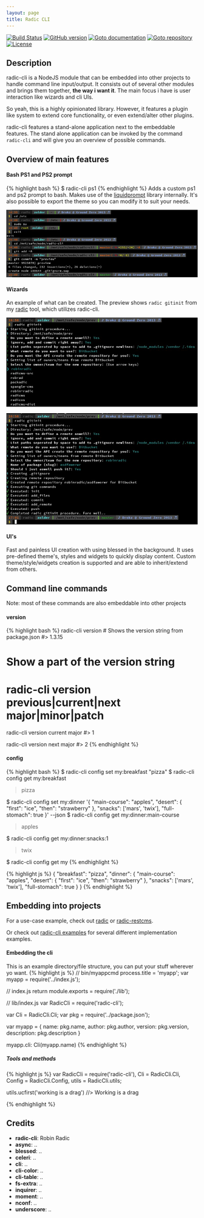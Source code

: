 ```yaml
---
layout: page
title: Radic CLI
---
```

[![Build Status](https://secure.travis-ci.org/RobinRadic/radic-cli.svg?branch=master)](https://travis-ci.org/RobinRadic/radic-cli)
[![GitHub version](https://badge.fury.io/gh/robinradic%2Fradic-cli.svg)](http://badge.fury.io/gh/robinradic%2Fradic-cli)
[![Goto documentation](http://img.shields.io/badge/goto-documentation-orange.svg)](http://robinradic.github.io/radic-cli)
[![Goto repository](http://img.shields.io/badge/goto-repository-orange.svg)](https://github.com/robinradic/radic-cli)
[![License](http://img.shields.io/badge/license-MIT-blue.svg)](http://radic.mit-license.org)

## Description
radic-cli is a NodeJS module that can be embedded into other projects to handle command line input/output. 
It consists out of several other modules and brings them together, **the way i want it**. The main focus i have is user interaction like wizards and cli UIs. 

So yeah, this is a highly opinionated library. However, it features a plugin like system to extend core functionality, or even extend/alter other plugins.

radic-cli features a stand-alone application next to the embeddable features. The stand alone application can be invoked by the command `radic-cli` and will give you an overview of possible commands.



## Overview of main features

#### Bash PS1 and PS2 prompt
{% highlight bash %}
$ radic-cli ps1
{% endhighlight %}
Adds a custom ps1 and ps2 prompt to bash. Makes use of the [liquidprompt](https://github.com/nojhan/liquidprompt) library internally. It's also possible to export the theme so you can modify it to suit your needs.

![radic-cli custom ps1 prompt](bash-prompt.jpeg)


#### Wizards
An example of what can be created. The preview shows `radic gitinit` from my [radic](http://npmjs.org/package/radic) tool, which utilizes radic-cli.

![radic gitinit preview](wizard1.jpeg)

![radic gitinit preview2](wizard2.jpeg)

#### UI's
Fast and painless UI creation with using blessed in the background. It uses pre-defined theme's, styles and widgets to quickly display content. Custom theme/style/widgets creation is supported and are able to inherit/extend from others. 

## Command line commands
Note: most of these commands are also embeddable into other projects
#### version
{% highlight bash %}
radic-cli version             # Shows the version string from package.json
#> 1.3.15

# Show a part of the version string
# radic-cli version previous|current|next major|minor|patch
radic-cli version current major
#> 1

radic-cli version next major
#> 2
{% endhighlight %}

#### config
{% highlight bash %}
$ radic-cli config set my:breakfast "pizza"
$ radic-cli config get my:breakfast
> pizza

$ radic-cli config set my:dinner '{ "main-course": "apples", "desert": { "first": "ice", "then": "strawberry" }, "snacks": ['mars', 'twix'], "full-stomach": true }' --json
$ radic-cli config get my:dinner:main-course
> apples

$ radic-cli config get my:dinner:snacks:1
> twix

$ radic-cli config get my
{% endhighlight %}

{% highlight js %}
{
    "breakfast": "pizza",
    "dinner": { 
        "main-course": "apples", 
        "desert": { 
            "first": "ice", 
            "then": "strawberry" 
        }, 
        "snacks": ['mars', 'twix'],
        "full-stomach": true 
    }
}
{% endhighlight %}

## Embedding into projects
For a use-case example, check out [radic](http://npmjs.org/packages/radic) or [radic-restcms](http://npmjs.org/packages/radic).

Or check out [radic-cli examples](https://npmjs.org/packages/radic-cli-examples) for several different implementation examples.

#### Embedding the cli
This is an example directory/file structure, you can put your stuff wherever yo want.
{% highlight js %}
// bin/myappcmd
process.title = 'myapp';
var myapp = require('../index.js');

// index.js
return module.exports = require('./lib');

// lib/index.js
var RadicCli = require('radic-cli');

var Cli = RadicCli.Cli;
var pkg = require('../package.json');

var myapp = {
    name: pkg.name,
    author: pkg.author,
    version: pkg.version,
    description: pkg.description
}

myapp.cli: Cli(myapp.name)
{% endhighlight %}

##### Tools and methods
{% highlight js %}
var RadicCli = require('radic-cli'),
    Cli = RadicCli.Cli,
    Config = RadicCli.Config,
    utils = RadicCli.utils;
    
utils.ucfirst('working is a drag') //> Working is a drag

{% endhighlight %}



## Credits
- **radic-cli**: Robin Radic
- **async**: ..
- **blessed**: ..
- **celeri**: ..
- **cli**: ..
- **cli-color**: ..
- **cli-table**: ..
- **fs-extra**: ..
- **inquirer**: ..
- **moment**: ..
- **nconf**: ..
- **underscore**: ..
